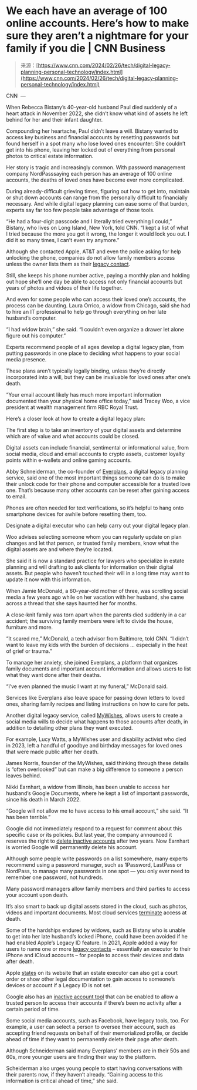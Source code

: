 <!--yml
category: 未分类
date: 2024-05-27 14:50:24
-->

# We each have an average of 100 online accounts. Here’s how to make sure they aren’t a nightmare for your family if you die | CNN Business

> 来源：[https://www.cnn.com/2024/02/26/tech/digital-legacy-planning-personal-technology/index.html](https://www.cnn.com/2024/02/26/tech/digital-legacy-planning-personal-technology/index.html)

CNN  — 

When Rebecca Bistany’s 40-year-old husband Paul died suddenly of a heart attack in November 2022, she didn’t know what kind of assets he left behind for her and their infant daughter.

Compounding her heartache, Paul didn’t leave a will. Bistany wanted to access key business and financial accounts by resetting passwords but found herself in a spot many who lose loved ones encounter: She couldn’t get into his phone, leaving her locked out of everything from personal photos to critical estate information.

Her story is tragic and increasingly common. With password management company NordPasssaying each person has an average of 100 online accounts, the deaths of loved ones have become ever more complicated.

During already-difficult grieving times, figuring out how to get into, maintain or shut down accounts can range from the personally difficult to financially necessary. And while digital legacy planning can ease some of that burden, experts say far too few people take advantage of those tools.

“He had a four-digit passcode and I literally tried everything I could,” Bistany, who lives on Long Island, New York, told CNN. “I kept a list of what I tried because the more you got it wrong, the longer it would lock you out. I did it so many times, I can’t even try anymore.”

Although she contacted Apple, AT&T and even the police asking for help unlocking the phone, companies do not allow family members access unless the owner lists them as their [legacy contact](https://support.apple.com/en-us/102431).

Still, she keeps his phone number active, paying a monthly plan and holding out hope she’ll one day be able to access not only financial accounts but years of photos and videos of their life together.

And even for some people who can access their loved one’s accounts, the process can be daunting. Laura Orrico, a widow from Chicago, said she had to hire an IT professional to help go through everything on her late husband’s computer.

“I had widow brain,” she said. “I couldn’t even organize a drawer let alone figure out his computer.”

Experts recommend people of all ages develop a digital legacy plan, from putting passwords in one place to deciding what happens to your social media presence.

These plans aren’t typically legally binding, unless they’re directly incorporated into a will, but they can be invaluable for loved ones after one’s death.

“Your email account likely has much more important information documented than your physical home office today,” said Tracey Woo, a vice president at wealth management firm RBC Royal Trust.

Here’s a closer look at how to create a digital legacy plan:

The first step is to take an inventory of your digital assets and determine which are of value and what accounts could be closed.

Digital assets can include financial, sentimental or informational value, from social media, cloud and email accounts to crypto assets, customer loyalty points within e-wallets and online gaming accounts.

Abby Schneiderman, the co-founder of [Everplans](https://www.everplans.com/), a digital legacy planning service, said one of the most important things someone can do is to make their unlock code for their phone and computer accessible for a trusted love one. That’s because many other accounts can be reset after gaining access to email.

Phones are often needed for text verifications, so it’s helpful to hang onto smartphone devices for awhile before resetting them, too.

Designate a digital executor who can help carry out your digital legacy plan.

Woo advises selecting someone whom you can regularly update on plan changes and let that person, or trusted family members, know what the digital assets are and where they’re located.

She said it is now a standard practice for lawyers who specialize in estate planning and will drafting to ask clients for information on their digital assets. But people who haven’t touched their will in a long time may want to update it now with this information.

When Jamie McDonald, a 60-year-old mother of three, was scrolling social media a few years ago while on her vacation with her husband, she came across a thread that she says haunted her for months.

A close-knit family was torn apart when the parents died suddenly in a car accident; the surviving family members were left to divide the house, furniture and more.

“It scared me,” McDonald, a tech advisor from Baltimore, told CNN. “I didn’t want to leave my kids with the burden of decisions … especially in the heat of grief or trauma.”

To manage her anxiety, she joined Everplans, a platform that organizes family documents and important account information and allows users to list what they want done after their deaths.

“I’ve even planned the music I want at my funeral,” McDonald said.

Services like Everplans also leave space for passing down letters to loved ones, sharing family recipes and listing instructions on how to care for pets.

Another digital legacy service, called [MyWishes](https://www.mywishes.co.uk/), allows users to create a social media wills to decide what happens to those accounts after death, in addition to detailing other plans they want executed.

For example, Lucy Watts, a MyWishes user and disability activist who died in 2023, left a handful of goodbye and birthday messages for loved ones that were made public after her death.

James Norris, founder of the MyWishes, said thinking through these details is “often overlooked” but can make a big difference to someone a person leaves behind.

Nikki Earnhart, a widow from Illinois, has been unable to access her husband’s Google Documents, where he kept a list of important passwords, since his death in March 2022.

“Google will not allow me to have access to his email account,” she said. “It has been terrible.”

Google did not immediately respond to a request for comment about this specific case or its policies. But last year, the company announced it reserves the right to [delete inactive accounts](https://support.google.com/accounts/answer/12418290?hl=en#:~:text=Google%20reserves%20the%20right%20to,to%20your%20personal%20Google%20Account.) after two years. Now Earnhart is worried Google will permanently delete his account.

Although some people write passwords on a list somewhere, many experts recommend using a password manager, such as 1Password, LastPass or NordPass, to manage many passwords in one spot — you only ever need to remember one password, not hundreds.

Many password managers allow family members and third parties to access your account upon death.

It’s also smart to back up digital assets stored in the cloud, such as photos, videos and important documents. Most cloud services [terminate](https://www.apple.com/ca/legal/internet-services/icloud/en/terms.html) access at death.

Some of the hardships endured by widows, such as Bistany who is unable to get into her late husband’s locked iPhone, could have been avoided if he had enabled Apple’s Legacy ID feature. In 2021, Apple added a way for users to name one or more [legacy contacts](https://support.apple.com/en-us/102631) – essentially an executor to their iPhone and iCloud accounts – for people to access their devices and data after death.

Apple [states](https://support.apple.com/en-us/102431#:~:text=Request%20access%20with%20a%20court,your%20loved%20one's%20personal%20information.) on its website that an estate executor can also get a court order or show other legal documentation to gain access to someone’s devices or account if a Legacy ID is not set.

Google also has an [inactive account tool](https://support.google.com/accounts/answer/3036546?hl=en) that can be enabled to allow a trusted person to access their accounts if there’s been no activity after a certain period of time.

Some social media accounts, such as Facebook, have legacy tools, too. For example, a user can select a person to oversee their account, such as accepting friend requests on behalf of their memorialized profile, or decide ahead of time if they want to permanently delete their page after death.

Although Schneiderman said many Everplans’ members are in their 50s and 60s, more younger users are finding their way to the platform.

Scheiderman also urges young people to start having conversations with their parents now, if they haven’t already. “Gaining access to this information is critical ahead of time,” she said.
